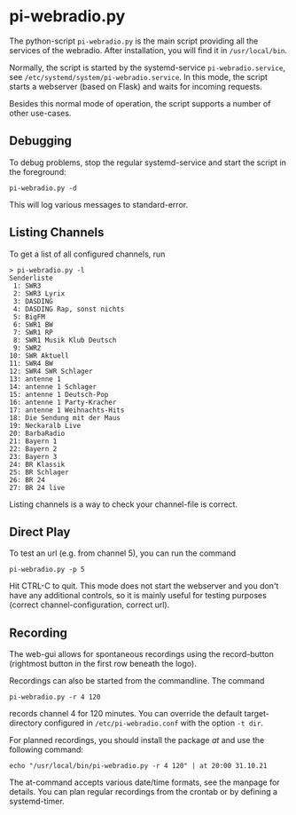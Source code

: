 pi-webradio.py
==============

The python-script `pi-webradio.py` is the main script providing all
the services of the webradio. After installation, you will find it
in `/usr/local/bin`.

Normally, the script is started by the systemd-service `pi-webradio.service`,
see `/etc/systemd/system/pi-webradio.service`. In this mode, the
script starts a webserver (based on Flask) and waits for incoming
requests.

Besides this normal mode of operation, the script supports a number of
other use-cases.


Debugging
---------

To debug problems, stop the regular systemd-service and start
the script in the foreground:

    pi-webradio.py -d

This will log various messages to standard-error.


Listing Channels
----------------

To get a list of all configured channels, run

    > pi-webradio.py -l
    Senderliste
     1: SWR3
     2: SWR3 Lyrix
     3: DASDING
     4: DASDING Rap, sonst nichts
     5: BigFM
     6: SWR1 BW
     7: SWR1 RP
     8: SWR1 Musik Klub Deutsch
     9: SWR2
    10: SWR Aktuell
    11: SWR4 BW
    12: SWR4 SWR Schlager
    13: antenne 1
    14: antenne 1 Schlager
    15: antenne 1 Deutsch-Pop
    16: antenne 1 Party-Kracher
    17: antenne 1 Weihnachts-Hits
    18: Die Sendung mit der Maus
    19: Neckaralb Live
    20: BarbaRadio
    21: Bayern 1
    22: Bayern 2
    23: Bayern 3
    24: BR Klassik
    25: BR Schlager
    26: BR 24
    27: BR 24 live

Listing channels is a way to check your channel-file is correct.


Direct Play
-----------

To test an url (e.g. from channel 5), you can run the command

    pi-webradio.py -p 5

Hit CTRL-C to quit. This mode does not start the
webserver and you don't have any additional controls, so it is mainly
useful for testing purposes (correct channel-configuration, correct url).


Recording
---------

The web-gui allows for spontaneous recordings using the record-button
(rightmost button in the first row beneath the logo).

Recordings can also be started from the commandline. The command

    pi-webradio.py -r 4 120

records channel 4 for 120 minutes. You can override the default
target-directory configured in `/etc/pi-webradio.conf` with the
option `-t dir`.

For planned recordings, you should install the package *at* and use
the following command:

    echo "/usr/local/bin/pi-webradio.py -r 4 120" | at 20:00 31.10.21

The at-command accepts various date/time formats, see the manpage
for details. You can plan regular recordings from the crontab or
by defining a systemd-timer.

